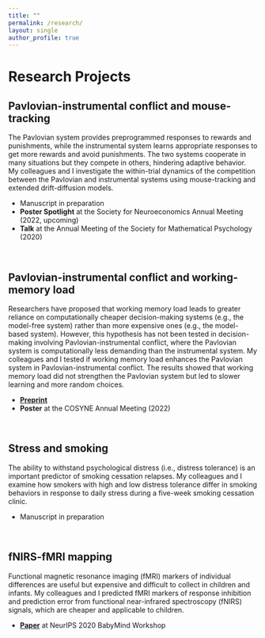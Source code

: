 ```yaml
---
title: ""
permalink: /research/
layout: single
author_profile: true
---
```


# Research Projects

## Pavlovian-instrumental conflict and mouse-tracking
The Pavlovian system provides preprogrammed responses to rewards and punishments, while the instrumental system learns appropriate responses to get more rewards and avoid punishments. The two systems cooperate in many situations but they compete in others, hindering adaptive behavior. My colleagues and I investigate the within-trial dynamics of the competition between the Pavlovian and instrumental systems using mouse-tracking and extended drift-diffusion models.
- Manuscript in preparation
- **Poster Spotlight** at the Society for Neuroeconomics Annual Meeting (2022, upcoming)
- **Talk** at the Annual Meeting of the Society for Mathematical Psychology (2020)

<br/>

## Pavlovian-instrumental conflict and working-memory load
Researchers have proposed that working memory load leads to greater reliance on computationally cheaper decision-making systems (e.g., the model-free system) rather than more expensive ones (e.g., the model-based system). However, this hypothesis has not been tested in decision-making involving Pavlovian-instrumental conflict, where the Pavlovian system is computationally less demanding than the instrumental system. My colleagues and I tested if working memory load enhances the Pavlovian system in Pavlovian-instrumental conflict. The results showed that working memory load did not strengthen the Pavlovian system but led to slower learning and more random choices.
- [**Preprint**](https://doi.org/10.1101/2022.08.01.502269)
- **Poster** at the COSYNE Annual Meeting (2022)

<br/>

## Stress and smoking
The ability to withstand psychological distress (i.e., distress tolerance) is an important predictor of smoking cessation relapses. My colleagues and I examine how smokers with high and low distress tolerance differ in smoking behaviors in response to daily stress during a five-week smoking cessation clinic.
- Manuscript in preparation

<br/>

## fNIRS-fMRI mapping
Functional magnetic resonance imaging (fMRI) markers of individual differences are useful but expensive and difficult to collect in children and infants. My colleagues and I predicted fMRI markers of response inhibition and prediction error from functional near-infrared spectroscopy (fNIRS) signals, which are cheaper and applicable to children.
- [**Paper**](https://bi.snu.ac.kr/NeurIPS2020_Babymind/29.pdf) at NeurIPS 2020 BabyMind Workshop